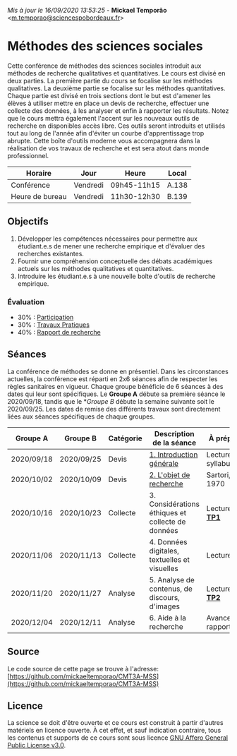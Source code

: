 *Mis à jour le 16/09/2020 13:53:25* - **Mickael Temporão** <[m.temporao@sciencespobordeaux.fr](mailto:m.temporao@sciencespobordeaux.fr)>


# Méthodes des sciences sociales

Cette conférence de méthodes des sciences sociales introduit aux méthodes de recherche qualitatives et quantitatives. Le cours est divisé en deux parties. La première partie du cours se focalise sur les méthodes qualitatives. La deuxième partie se focalise sur les méthodes quantitatives. Chaque partie est divisé en trois sections dont le but est d'amener les élèves à utiliser mettre en place un devis de recherche, effectuer une collecte des données, à les analyser et enfin à rapporter les résultats. Notez que le cours mettra également l'accent sur les nouveaux outils de recherche en disponibles accès libre. Ces outils seront introduits et utilisés tout au long de l'année afin d'éviter un courbe d'apprentissage trop abrupte. Cette boîte d'outils moderne vous accompagnera dans la réalisation de vos travaux de recherche et est sera atout dans monde professionnel.

| Horaire         | Jour          | Heure       | Local |
| -------------   | ------------- | -           | -     |
| Conférence      | Vendredi      | 09h45-11h15 | A.138 |
| Heure de bureau | Vendredi      | 11h30-12h30 | B.139 |


## Objectifs
1. Développer les compétences nécessaires pour permettre aux étudiant.e.s de mener une recherche empirique et d'évaluer des recherches existantes.
2. Fournir une compréhension conceptuelle des débats académiques actuels sur les méthodes qualitatives et quantitatives.
3. Introduire les étudiant.e.s à une nouvelle boîte d'outils de recherche empirique.

### Évaluation

- 30% : [Participation](part.md)
- 30% : [Travaux Pratiques](tp.md)
- 40% : [Rapport de recherche](rapport.md)


## Séances

La conférence de méthodes se donne en présentiel. Dans les circonstances actuelles, la conférence est réparti en 2x6 séances afin de respecter les règles sanitaires en vigueur. Chaque groupe bénéficie de 6 séances à des dates qui leur sont spécifiques. Le **Groupe A** débute sa première séance le 2020/09/18, tandis que le **Groupe B* débute la semaine suivante soit le 2020/09/25. Les dates de remise des différents travaux sont directement liées aux séances spécifiques de chaque groupes.

| Groupe A   | Groupe B   | Catégorie | Description de la séance                          | À préparer                                                                             |
| -          | -          | -         | -                                                 | -                                                                                      |
| 2020/09/18 | 2020/09/25 | Devis     | [1. Introduction générale](1_devis_intro.md) | Lecture syllabus                                                                       |
| 2020/10/02 | 2020/10/09 | Devis     | [2. L'objet de recherche](2_devis_objet.md)  | Sartori, 1970 |
| 2020/10/16 | 2020/10/23 | Collecte  | 3. Considérations éthiques et collecte de données | Lecture, 2; **[TP1](ql_lab_1.md)**                                                     |
| 2020/11/06 | 2020/11/13 | Collecte  | 4. Données digitales, textuelles et visuelles     | Lecture, 3;                                                                            |
| 2020/11/20 | 2020/11/27 | Analyse   | 5. Analyse de contenus, de discours, d'images     | Lecture, 4; **[TP2](ql_lab_2.md)**                                                     |
| 2020/12/04 | 2020/12/11 | Analyse   | 6. Aide à la recherche                            | Avancement rapport                                                                     |


## Source

Le code source de cette page se trouve à l'adresse: [https://github.com/mickaeltemporao/CMT3A-MSS](https://github.com/mickaeltemporao/CMT3A-MSS)


## Licence
La science se doit d'être ouverte et ce cours est construit à partir d'autres matériels en licence ouverte. À cet effet, et sauf indication contraire, tous les contenus et supports de ce cours sont sous licence [GNU Affero General Public License v3.0](https://spdx.org/licenses/AGPL-3.0-or-later.html).

